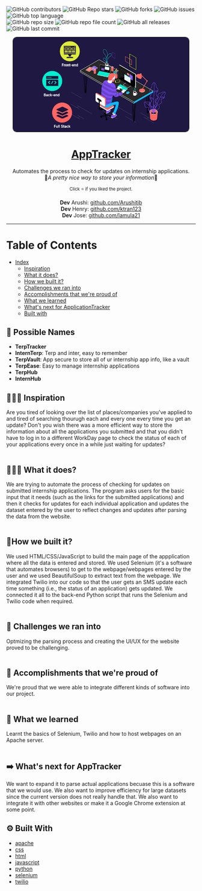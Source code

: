 
![GitHub contributors](https://img.shields.io/github/contributors/lamula21/AppTracker?style=for-the-badge) ![GitHub Repo stars](https://img.shields.io/github/stars/lamula21/AppTracker?style=for-the-badge&color=yellow) ![GitHub forks](https://img.shields.io/github/forks/lamula21/AppTracker?style=for-the-badge) ![GitHub issues](https://img.shields.io/github/issues-raw/lamula21/AppTracker?style=for-the-badge&color=blueviolet) ![GitHub top language](https://img.shields.io/github/languages/top/lamula21/AppTracker?style=for-the-badge) 
<br/>![GitHub repo size](https://img.shields.io/github/repo-size/lamula21/AppTracker) ![GitHub repo file count](https://img.shields.io/github/directory-file-count/lamula21/AppTracker) ![GitHub all releases](https://img.shields.io/github/downloads/lamula21/AppTracker/total) ![GitHub last commit](https://img.shields.io/github/last-commit/lamula21/AppTracker)

<div align='center'>
 <a href="https://github.com/lamula21/AppTracker"> 
   <img height="250" src="https://github.com/lamula21/AppTracker/blob/main/Assets/mern.gif" style="border: 1px solid black; border-radius: 10px">
  </a>
  
  <h1><u>AppTracker</u></h1>

 <p align="center">
	Automates the process to check for updates on internship applications. <br/>
	 🎉<i>A pretty nice way to store your information</i>🎉
 </p>

  <sup>Click :star: if you liked the project.</sup>

  <p align="center"> 
	<strong>Dev</strong> Arushi: <a href="https://github.com/Arushitib">github.com/Arushitib</a>
	<br/>
	<strong>Dev</strong> Henry: <a href="https://github.com/ktran123">github.com/ktran123</a>
	<br/>
	<strong>Dev</strong> Jose: <a href="https://github.com/lamula21">github.com/lamula21</a>
	</p>
</div>

---

# Table of Contents
- [Index](#table-of-contents)
	- [Inspiration](#%EF%B8%8F-inspiration)
	- [What it does?](#%EF%B8%8F-what-it-does)
	- [How we built it?](#how-we-built-it)
	- [Challenges we ran into](#-challenges-we-ran-into)
	- [Accomplishments that we're proud of](#-accomplishments-that-were-proud-of)
	- [What we learned](#-what-we-learned)
	- [What's next for ApplicationTracker](#%EF%B8%8F-whats-next-for-apptracker)
	- [Built with](#%EF%B8%8F-built-with)


## 💭 Possible Names

- **TerpTracker**
- **InternTerp**: Terp and inter, easy to remember
- **TerpVault**: App secure to store all of ur internship app info, like a vault
- **TerpEase**: Easy to manage internship applications
- **TerpHub**
- **InternHub**

## 🦸🏻‍♂️ Inspiration

Are you tired of looking over the list of places/companies you've applied to and tired of searching thourugh each and every one every time you get an update? Don't you wish there was a more efficient way to store the information about all the applications you submitted and that you didn't have to log in to a different WorkDay page to check the status of each of your applications every once in a while just waiting for updates?
<br/>
<br/>

## 🤷🏻‍♂️ What it does?

We are trying to automate the process of checking for updates on submitted internship applications. The program asks users for the basic input that it needs (such as the links for the submitted applications) and then it checks for updates for each individual application and updates the dataset entered by the user to reflect changes and updates after parsing the data from the website.
<br/>
<br/>

## 🔨How we built it?

We used HTML/CSS/JavaScript to build the main page of the appplication where all the data is entered and stored. We used Selenium (it's a software that automates browsers) to get to the webpage/webpages entered by the user and we used BeautifulSoup to extract text from the webpage. We integrated Twilio into our code so that the user gets an SMS update each time something (i.e., the status of an application) gets updated. We connected it all to the back-end Python script that runs the Selenium and Twilio code when required.
<br/>
<br/>

## 💪 Challenges we ran into

Optmizing the parsing process and creating the UI/UX for the website proved to be challenging.
<br/>
<br/>

## 🎊 Accomplishments that we're proud of

We're proud that we were able to integrate different kinds of software into our project.
<br/>
<br/>

## 📖 What we learned

Learnt the basics of Selenium, Twilio and how to host webpages on an Apache server.
<br/>
<br/>

## ➡️ What's next for AppTracker

We want to expand it to parse actual applications becuase this is a software that we would use. We also want to improve efficiency for large datasets since the current version does not really handle that. We also want to integrate it with other websites or make it a Google Chrome extension at some point.

## ⚙️ Built With
-   [apache](https://devpost.com/software/built-with/apache)
-   [css](https://devpost.com/software/built-with/css)
-   [html](https://devpost.com/software/built-with/html)
-   [javascript](https://devpost.com/software/built-with/javascript)
-   [python](https://devpost.com/software/built-with/python)
-   [selenium](https://devpost.com/software/built-with/selenium)
-   [twilio](https://devpost.com/software/built-with/twilio)


<!-- Badges: https://shields.io/ -- >
